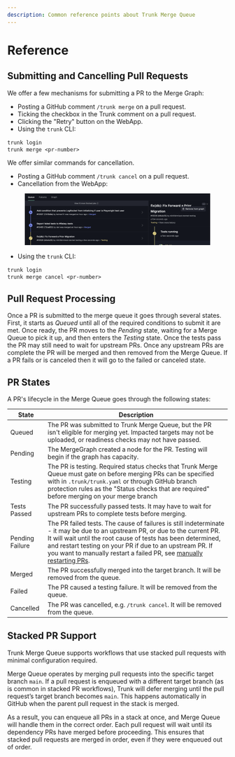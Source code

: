 ```yaml
---
description: Common reference points about Trunk Merge Queue
---
```


# Reference

## Submitting and Cancelling Pull Requests

We offer a few mechanisms for submitting a PR to the Merge Graph:

* Posting a GitHub comment `/trunk merge` on a pull request.
* Ticking the checkbox in the Trunk comment on a pull request.
* Clicking the "Retry" button on the WebApp.
* Using the `trunk` CLI:

```
trunk login
trunk merge <pr-number>
```

We offer similar commands for cancellation.

* Posting a GitHub comment `/trunk cancel` on a pull request.
* Cancellation from the WebApp:

<figure><img src="../.gitbook/assets/image (16).png" alt=""><figcaption></figcaption></figure>

* Using the `trunk` CLI:

```
trunk login
trunk merge cancel <pr-number>
```

## Pull Request Processing

Once a PR is submitted to the merge queue it goes through several states. First, it starts as _Queued_ until all of the required conditions to submit it are met. Once ready, the PR moves to the _Pending_ state, waiting for a Merge Queue to pick it up, and then enters the _Testing_ state. Once the tests pass the PR may still need to wait for upstream PRs. Once any upstream PRs are complete the PR will be merged and then removed from the Merge Queue. If a PR fails or is canceled then it will go to the failed or canceled state.

## PR States

A PR's lifecycle in the Merge Queue goes through the following states:

| State           | Description                                                                                                                                                                                                                                                                                                                                                                                         |
| --------------- | --------------------------------------------------------------------------------------------------------------------------------------------------------------------------------------------------------------------------------------------------------------------------------------------------------------------------------------------------------------------------------------------------- |
| Queued          | The PR was submitted to Trunk Merge Queue, but the PR isn't eligible for merging yet. Impacted targets may not be uploaded, or readiness checks may not have passed.                                                                                                                                                                                                                                |
| Pending         | The MergeGraph created a node for the PR. Testing will begin if the graph has capacity.                                                                                                                                                                                                                                                                                                             |
| Testing         | The PR is testing. Required status checks that Trunk Merge Queue must gate on before merging PRs can be specified with in `.trunk/trunk.yaml` or through GitHub branch protection rules as the "Status checks that are required" before merging on your merge branch                                                                                                                                |
| Tests Passed    | The PR successfully passed tests. It may have to wait for upstream PRs to complete tests before merging.                                                                                                                                                                                                                                                                                            |
| Pending Failure | The PR failed tests. The cause of failures is still indeterminate - it may be due to an upstream PR, or due to the current PR. It will wait until the root cause of tests has been determined, and restart testing on your PR if due to an upstream PR. If you want to manually restart a failed PR, see [manually restarting PRs](managing-merge-queue/using-the-webapp.md#restarting-failed-prs). |
| Merged          | The PR successfully merged into the target branch. It will be removed from the queue.                                                                                                                                                                                                                                                                                                               |
| Failed          | The PR caused a testing failure. It will be removed from the queue.                                                                                                                                                                                                                                                                                                                                 |
| Cancelled       | The PR was cancelled, e.g. `/trunk cancel`. It will be removed from the queue.                                                                                                                                                                                                                                                                                                                      |

## Stacked PR Support

Trunk Merge Queue supports workflows that use stacked pull requests with minimal configuration required.

Merge Queue operates by merging pull requests into the specific target branch `main`. If a pull request is enqueued with a different target branch (as is common in stacked PR workflows), Trunk will defer merging until the pull request’s target branch becomes `main`. This happens automatically in GitHub when the parent pull request in the stack is merged.

As a result, you can enqueue all PRs in a stack at once, and Merge Queue will handle them in the correct order. Each pull request will wait until its dependency PRs have merged before proceeding. This ensures that stacked pull requests are merged in order, even if they were enqueued out of order.
